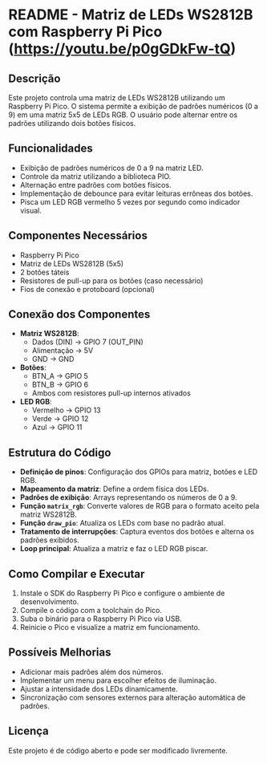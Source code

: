 # README - Matriz de LEDs WS2812B com Raspberry Pi Pico (<https://youtu.be/p0gGDkFw-tQ>)

## Descrição
Este projeto controla uma matriz de LEDs WS2812B utilizando um Raspberry Pi Pico. O sistema permite a exibição de padrões numéricos (0 a 9) em uma matriz 5x5 de LEDs RGB. O usuário pode alternar entre os padrões utilizando dois botões físicos.

## Funcionalidades
- Exibição de padrões numéricos de 0 a 9 na matriz LED.
- Controle da matriz utilizando a biblioteca PIO.
- Alternação entre padrões com botões físicos.
- Implementação de debounce para evitar leituras errôneas dos botões.
- Pisca um LED RGB vermelho 5 vezes por segundo como indicador visual.

## Componentes Necessários
- Raspberry Pi Pico
- Matriz de LEDs WS2812B (5x5)
- 2 botões táteis
- Resistores de pull-up para os botões (caso necessário)
- Fios de conexão e protoboard (opcional)

## Conexão dos Componentes
- **Matriz WS2812B**:
  - Dados (DIN) -> GPIO 7 (OUT_PIN)
  - Alimentação -> 5V
  - GND -> GND
- **Botões**:
  - BTN_A -> GPIO 5
  - BTN_B -> GPIO 6
  - Ambos com resistores pull-up internos ativados
- **LED RGB**:
  - Vermelho -> GPIO 13
  - Verde -> GPIO 12
  - Azul -> GPIO 11

## Estrutura do Código
- **Definição de pinos**: Configuração dos GPIOs para matriz, botões e LED RGB.
- **Mapeamento da matriz**: Define a ordem física dos LEDs.
- **Padrões de exibição**: Arrays representando os números de 0 a 9.
- **Função `matrix_rgb`**: Converte valores de RGB para o formato aceito pela matriz WS2812B.
- **Função `draw_pio`**: Atualiza os LEDs com base no padrão atual.
- **Tratamento de interrupções**: Captura eventos dos botões e alterna os padrões exibidos.
- **Loop principal**: Atualiza a matriz e faz o LED RGB piscar.

## Como Compilar e Executar
1. Instale o SDK do Raspberry Pi Pico e configure o ambiente de desenvolvimento.
2. Compile o código com a toolchain do Pico.
3. Suba o binário para o Raspberry Pi Pico via USB.
4. Reinicie o Pico e visualize a matriz em funcionamento.

## Possíveis Melhorias
- Adicionar mais padrões além dos números.
- Implementar um menu para escolher efeitos de iluminação.
- Ajustar a intensidade dos LEDs dinamicamente.
- Sincronização com sensores externos para alteração automática de padrões.

## Licença
Este projeto é de código aberto e pode ser modificado livremente.

